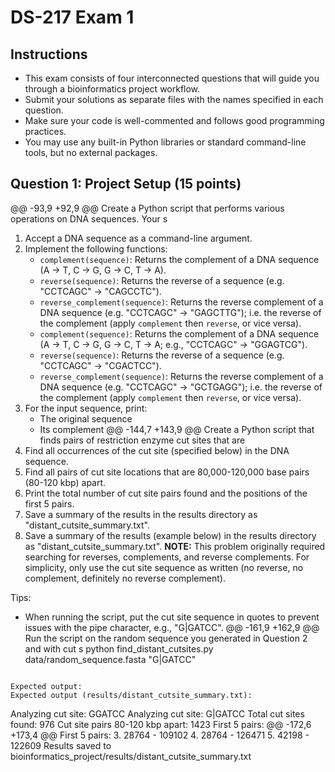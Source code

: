 # DS-217 Exam 1

## Instructions
- This exam consists of four interconnected questions that will guide you through a bioinformatics project workflow.
- Submit your solutions as separate files with the names specified in each question.
- Make sure your code is well-commented and follows good programming practices.
- You may use any built-in Python libraries or standard command-line tools, but no external packages.

## Question 1: Project Setup (15 points)

@@ -93,9 +92,9 @@ Create a Python script that performs various operations on DNA sequences. Your s

1. Accept a DNA sequence as a command-line argument.
2. Implement the following functions:
   - `complement(sequence)`: Returns the complement of a DNA sequence (A -> T, C -> G, G -> C, T -> A).
   - `reverse(sequence)`: Returns the reverse of a sequence (e.g. "CCTCAGC" -> "CAGCCTC").
   - `reverse_complement(sequence)`: Returns the reverse complement of a DNA sequence (e.g. "CCTCAGC" -> "GAGCTTG"); i.e. the reverse of the complement (apply `complement` then `reverse`, or vice versa).
   - `complement(sequence)`: Returns the complement of a DNA sequence (A -> T, C -> G, G -> C, T -> A; e.g., "CCTCAGC" -> "GGAGTCG").
   - `reverse(sequence)`: Returns the reverse of a sequence (e.g. "CCTCAGC" -> "CGACTCC").
   - `reverse_complement(sequence)`: Returns the reverse complement of a DNA sequence (e.g. "CCTCAGC" -> "GCTGAGG"); i.e. the reverse of the complement (apply `complement` then `reverse`, or vice versa).
3. For the input sequence, print:
   - The original sequence
   - Its complement
@@ -144,7 +143,9 @@ Create a Python script that finds pairs of restriction enzyme cut sites that are
3. Find all occurrences of the cut site (specified below) in the DNA sequence.
4. Find all pairs of cut site locations that are 80,000-120,000 base pairs (80-120 kbp) apart.
5. Print the total number of cut site pairs found and the positions of the first 5 pairs.
6. Save a summary of the results in the results directory as "distant_cutsite_summary.txt".
6. Save a summary of the results (example below) in the results directory as "distant_cutsite_summary.txt".
**NOTE:** This problem originally required searching for reverses, complements, and reverse complements. For simplicity, only use the cut site sequence as written (no reverse, no complement, definitely no reverse complement).

Tips:
- When running the script, put the cut site sequence in quotes to prevent issues with the pipe character, e.g., "G|GATCC".
@@ -161,9 +162,9 @@ Run the script on the random sequence you generated in Question 2 and with cut s
python find_distant_cutsites.py data/random_sequence.fasta "G|GATCC"
`````

Expected output:
Expected output (results/distant_cutsite_summary.txt):
`````
Analyzing cut site: GGATCC
Analyzing cut site: G|GATCC
Total cut sites found: 976
Cut site pairs 80-120 kbp apart: 1423
First 5 pairs:
@@ -172,6 +173,4 @@ First 5 pairs:
3. 28764 - 109102
4. 28764 - 126471
5. 42198 - 122609
Results saved to bioinformatics_project/results/distant_cutsite_summary.txt
`````
